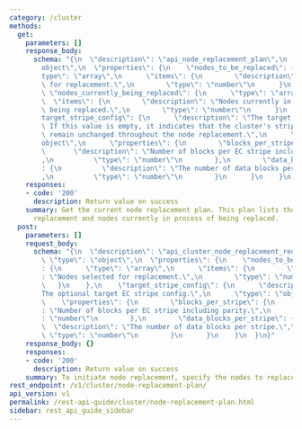 ```yaml
---
category: /cluster
methods:
  get:
    parameters: []
    response_body:
      schema: "{\n  \"description\": \"api_node_replacement_plan\",\n  \"type\": \"\
        object\",\n  \"properties\": {\n    \"nodes_to_be_replaced\": {\n      \"\
        type\": \"array\",\n      \"items\": {\n        \"description\": \"Nodes selected\
        \ for replacement.\",\n        \"type\": \"number\"\n      }\n    },\n   \
        \ \"nodes_currently_being_replaced\": {\n      \"type\": \"array\",\n    \
        \  \"items\": {\n        \"description\": \"Nodes currently in process of\
        \ being replaced.\",\n        \"type\": \"number\"\n      }\n    },\n    \"\
        target_stripe_config\": {\n      \"description\": \"The target EC stripe config.\
        \ If this value is empty, it indicates that the cluster's stripe config will\
        \ remain unchanged throughout the node replacement.\",\n      \"type\": \"\
        object\",\n      \"properties\": {\n        \"blocks_per_stripe\": {\n   \
        \       \"description\": \"Number of blocks per EC stripe including parity.\"\
        ,\n          \"type\": \"number\"\n        },\n        \"data_blocks_per_stripe\"\
        : {\n          \"description\": \"The number of data blocks per stripe.\"\
        ,\n          \"type\": \"number\"\n        }\n      }\n    }\n  }\n}"
    responses:
    - code: '200'
      description: Return value on success
    summary: Get the current node replacement plan. This plan lists the nodes pending
      replacement and nodes currently in process of being replaced.
  post:
    parameters: []
    request_body:
      schema: "{\n  \"description\": \"api_cluster_node_replacement_request\",\n \
        \ \"type\": \"object\",\n  \"properties\": {\n    \"nodes_to_be_replaced\"\
        : {\n      \"type\": \"array\",\n      \"items\": {\n        \"description\"\
        : \"Nodes selected for replacement.\",\n        \"type\": \"number\"\n   \
        \   }\n    },\n    \"target_stripe_config\": {\n      \"description\": \"\
        The optional target EC stripe config.\",\n      \"type\": \"object\",\n  \
        \    \"properties\": {\n        \"blocks_per_stripe\": {\n          \"description\"\
        : \"Number of blocks per EC stripe including parity.\",\n          \"type\"\
        : \"number\"\n        },\n        \"data_blocks_per_stripe\": {\n        \
        \  \"description\": \"The number of data blocks per stripe.\",\n         \
        \ \"type\": \"number\"\n        }\n      }\n    }\n  }\n}"
    response_body: {}
    responses:
    - code: '200'
      description: Return value on success
    summary: To initiate node replacement, specify the nodes to replace.
rest_endpoint: /v1/cluster/node-replacement-plan/
api_version: v1
permalink: /rest-api-guide/cluster/node-replacement-plan.html
sidebar: rest_api_guide_sidebar
---
```

